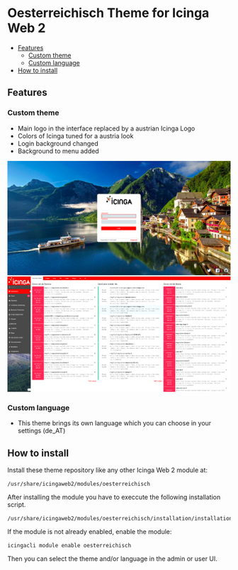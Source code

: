 Oesterreichisch Theme for Icinga Web 2
=================================

<!-- TOC -->

- [Features](#features)
  - [Custom theme](#custom-theme)
  - [Custom language](#custom-language)
- [How to install](#how-to-install)

<!-- /TOC -->

## Features

### Custom theme

* Main logo in the interface replaced by a austrian Icinga Logo
* Colors of Icinga tuned for a austria look
* Login background changed
* Background to menu added

![Screenshot Login](doc/screenshots/login.png)
![Screenshot Tactical Overview](doc/screenshots/about.png)

### Custom language

 * This theme brings its own language which you can choose in your settings (de_AT)

## How to install

Install these theme repository like any other Icinga Web 2 module at:

    /usr/share/icingaweb2/modules/oesterreichisch

    
After installing the module you have to execcute the following installation script.

    /usr/share/icingaweb2/modules/oesterreichisch/installation/installation.sh

If the module is not already enabled, enable the module:

    icingacli module enable oesterreichisch

Then you can select the theme and/or language in the admin or user UI.
